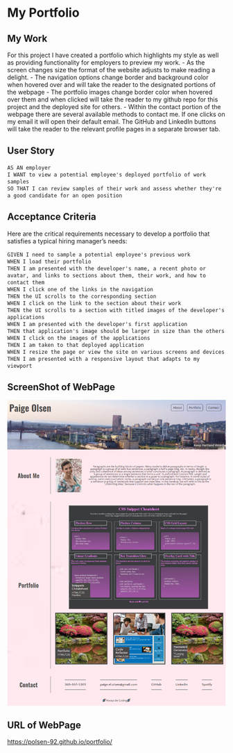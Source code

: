 # My Portfolio

## My Work
<summary>
For this project I have created a portfolio which highlights my style as well as providing functionality for employers to preview my work. 
- As the screen changes size the format of the website adjusts to make reading a delight. 
- The navigation options change border and background color when hovered over and will take the reader to the designated portions of the webpage
- The portfolio images change border color when hovered over them and when clicked will take the reader to my github repo for this project and the deployed site for others. 
- Within the contact portion of the webpage there are several available methods to contact me. If one clicks on my email it will open their default email. The GitHub and LinkedIn buttons will take the reader to the relevant profile pages in a separate browser tab.
</summary>

## User Story

```
AS AN employer
I WANT to view a potential employee's deployed portfolio of work samples
SO THAT I can review samples of their work and assess whether they're a good candidate for an open position
```


## Acceptance Criteria

Here are the critical requirements necessary to develop a portfolio that satisfies a typical hiring manager’s needs:

```
GIVEN I need to sample a potential employee's previous work
WHEN I load their portfolio
THEN I am presented with the developer's name, a recent photo or avatar, and links to sections about them, their work, and how to contact them
WHEN I click one of the links in the navigation
THEN the UI scrolls to the corresponding section
WHEN I click on the link to the section about their work
THEN the UI scrolls to a section with titled images of the developer's applications
WHEN I am presented with the developer's first application
THEN that application's image should be larger in size than the others
WHEN I click on the images of the applications
THEN I am taken to that deployed application
WHEN I resize the page or view the site on various screens and devices
THEN I am presented with a responsive layout that adapts to my viewport
```


## ScreenShot of WebPage

![screenshot](Assets/images/portfolio_screenshot.png)

## URL of WebPage

https://polsen-92.github.io/portfolio/
